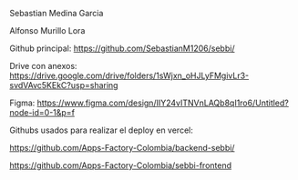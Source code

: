 Sebastian Medina Garcia

Alfonso Murillo Lora


Github principal: https://github.com/SebastianM1206/sebbi/ 

Drive con anexos:  https://drive.google.com/drive/folders/1sWjxn_oHJLyFMgivLr3-svdVAvc5KEkC?usp=sharing

Figma: https://www.figma.com/design/IIY24vITNVnLAQb8qI1ro6/Untitled?node-id=0-1&p=f 


Githubs usados para realizar el deploy en vercel: 

https://github.com/Apps-Factory-Colombia/backend-sebbi/ 

https://github.com/Apps-Factory-Colombia/sebbi-frontend

